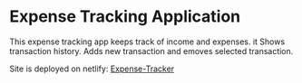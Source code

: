 # Expense Tracking Application

This expense tracking app keeps track of income and expenses. it Shows transaction history. Adds new transaction and emoves selected transaction. 

Site is deployed on netlify: [Expense-Tracker](https://simplee-expense-tracker.netlify.app/)

